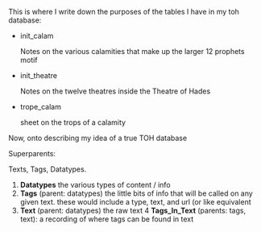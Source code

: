This is where I write down the purposes of the tables I have in my toh database:

- init_calam

	Notes on the various calamities that make up the larger 12 prophets motif

- init_theatre

	Notes on the twelve theatres inside the Theatre of Hades

- trope_calam

	sheet on the trops of a calamity

Now, onto describing my idea of a true TOH database

Superparents: 

Texts, Tags, Datatypes.

1. **Datatypes** the various types of content / info
2. **Tags** (parent: datatypes) the little bits of info that will be called on any given text. 
these would include a type, text, and url (or like equivalent
3. **Text** (parent: datatypes) the raw text 
4 **Tags_In_Text** (parents: tags, text): a recording of where tags can be found in text
